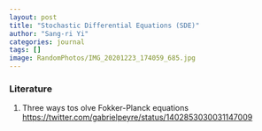 ```yaml
---
layout: post
title: "Stochastic Differential Equations (SDE)"
author: "Sang-ri Yi"
categories: journal
tags: []
image: RandomPhotos/IMG_20201223_174059_685.jpg
---
```


### Literature

1. Three ways tos olve Fokker-Planck equations
https://twitter.com/gabrielpeyre/status/1402853030031147009